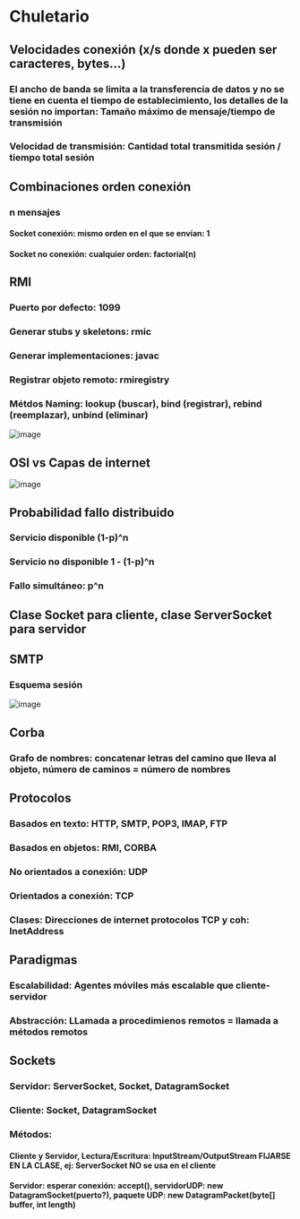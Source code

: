 # Chuletario

## Velocidades conexión (x/s donde x pueden ser caracteres, bytes...)

### El ancho de banda se limita a la transferencia de datos y no se tiene en cuenta el tiempo de establecimiento, los detalles de la sesión no importan: Tamaño máximo de mensaje/tiempo de transmisión

### Velocidad de transmisión: Cantidad total transmitida sesión / tiempo total sesión

## Combinaciones orden conexión

### n mensajes

#### Socket conexión: mismo orden en el que se envían: 1

#### Socket no conexión: cualquier orden: factorial(n)

## RMI

### Puerto por defecto: 1099
### Generar stubs y skeletons: rmic
### Generar implementaciones: javac
### Registrar objeto remoto: rmiregistry
### Métdos Naming: lookup (buscar), bind (registrar), rebind (reemplazar), unbind (eliminar)
![image](https://github.com/poketecop/apuntesAplicacionesDistribuidas/assets/65861838/c9387688-6a37-4ac6-8dfd-1dbf13aa1ebf)


## OSI vs Capas de internet
![image](https://github.com/poketecop/apuntesAplicacionesDistribuidas/assets/65861838/c0b0a636-6118-4704-a048-6faad5b5f714)

## Probabilidad fallo distribuido

### Servicio disponible (1-p)^n

### Servicio no disponible 1 - (1-p)^n

### Fallo simultáneo: p^n

## Clase Socket para cliente, clase ServerSocket para servidor

## SMTP

### Esquema sesión
![image](https://github.com/poketecop/apuntesAplicacionesDistribuidas/assets/65861838/632dc85b-cbcc-4a04-b64c-4ac89515c851)


## Corba

### Grafo de nombres: concatenar letras del camino que lleva al objeto, número de caminos = número de nombres

## Protocolos

### Basados en texto: HTTP, SMTP, POP3, IMAP, FTP

### Basados en objetos: RMI, CORBA

### No orientados a conexión: UDP

### Orientados a conexión: TCP

### Clases: Direcciones de internet protocolos TCP y coh: InetAddress

## Paradigmas

### Escalabilidad: Agentes móviles más escalable que cliente-servidor

### Abstracción: LLamada a procedimienos remotos = llamada a métodos remotos

## Sockets

### Servidor: ServerSocket, Socket, DatagramSocket
### Cliente: Socket, DatagramSocket

### Métodos:

#### Cliente y Servidor, Lectura/Escritura: InputStream/OutputStream FIJARSE EN LA CLASE, ej: ServerSocket NO se usa en el cliente

#### Servidor: esperar conexión: accept(), servidorUDP: new DatagramSocket(puerto?), paquete UDP: new DatagramPacket(byte[] buffer, int length)



